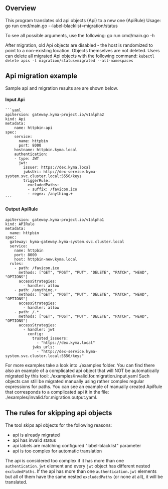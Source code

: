 ## Overview

This program translates old api objects (Api) to a new one (ApiRule)
Usage:
go run cmd/main.go --label-blacklist=migration/status

To see all possible arguments, use the following:
go run cmd/main.go -h

After migration, old Api objects are disabled - the host is randomized to point to a non-existing location.
Objects themselves are not deleted. Users can delete all migrated Api objects with the following command:
`kubectl delete apis -l migration/status=migrated --all-namespaces`

## Api migration example

Sample api and migration results are are shown below.

#### Input Api
    ```yaml
    apiVersion: gateway.kyma-project.io/v1alpha2
    kind: Api
    metadata:
        name: httpbin-api
    spec:
        service:
          name: httpbin
          port: 8000
        hostname: httpbin.kyma.local
        authentication:
        - type: JWT
          jwt:
            issuer: https://dex.kyma.local
            jwksUri: http://dex-service.kyma-system.svc.cluster.local:5556/keys
            triggerRule:
              excludedPaths:
              - suffix: /favicon.ico
              - regex: /anything.+
    ```

#### Output ApiRule
    apiVersion: gateway.kyma-project.io/v1alpha1
    kind: APIRule
    metadata:
      name: httpbin
    spec:
      gateway: kyma-gateway.kyma-system.svc.cluster.local
      service:
        name: httpbin
        port: 8000
        host: httpbin-new.kyma.local
      rules:
        - path: /favicon.ico
          methods: ["GET", "POST", "PUT", "DELETE", "PATCH", "HEAD", "OPTIONS"]
          accessStrategies:
            - handler: allow
        - path: /anything.+
          methods: ["GET", "POST", "PUT", "DELETE", "PATCH", "HEAD", "OPTIONS"]
          accessStrategies:
            - handler: allow
        - path: /.*
          methods: ["GET", "POST", "PUT", "DELETE", "PATCH", "HEAD", "OPTIONS"]
          accessStrategies:
            - handler: jwt
              config:
                trusted_issuers:
                  - "https://dex.kyma.local"
                jwks_urls:
                  - "http://dex-service.kyma-system.svc.cluster.local:5556/keys"

For more examples take a look into ./examples folder.
You can find there also an example of a complicated api object that will NOT be automatically migrated by this tool: ./examples/invalid.for.migration.input.yaml
Such objects can still be migrated manually using rather complex regular expressions for paths. You can see an example of manually created ApiRule that corresponds to a complicated api it in the file: ./examples/invalid.for.migration.output.yaml.


## The rules for skipping api objects

The tool skips api objects for the following reasons:
- api is already migrated
- api has invalid status
- api labels are matching configured "label-blacklist" parameter
- api is too complex for automatic translation

The api is considered too complex if it has more than one `authentication.jwt` element and every `jwt` object has different nested `excludedPaths`.
If the api has more than one `authentication.jwt` elements but all of them have the same nested `excludedPaths` (or none at all), it will be translated.
